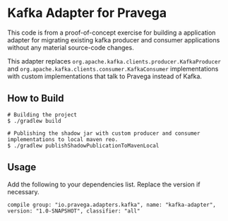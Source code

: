 # Kafka Adapter for Pravega

This code is from a proof-of-concept exercise for building a application adapter for migrating existing kafka producer and consumer applications without any material source-code changes. 

This adapter replaces `org.apache.kafka.clients.producer.KafkaProducer` and `org.apache.kafka.clients.consumer.KafkaConsumer` implementations with custom implementations that talk to Pravega instead of Kafka. 

## How to Build

```
# Building the project
$ ./gradlew build

# Publishing the shadow jar with custom producer and consumer implementations to local maven reo. 
$ ./gradlew publishShadowPublicationToMavenLocal
```

## Usage

Add the following to your dependencies list. Replace the version if necessary. 

```
compile group: "io.pravega.adapters.kafka", name: "kafka-adapter", version: "1.0-SNAPSHOT", classifier: "all"
```
